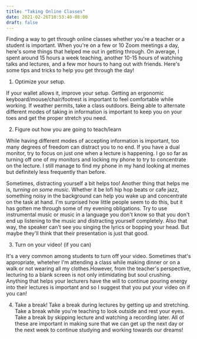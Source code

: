 ```yaml
---
title: "Taking Online Classes"
date: 2021-02-26T10:53:40-08:00
draft: false
---
```

Finding a way to get through online classes whether you're a teacher or a student is important.  When you're on a few or 10 Zoom meetings a day, here's some things that helped me out in getting through.  On average, I spent around 15 hours a week teaching, another 10-15 hours of watching talks and lectures, and a few mor hours to hang out with friends.  Here's some tips and tricks to help you get through the day!

1. Optimize your setup.

If your wallet allows it, improve your setup.  Getting an ergonomic keyboard/mouse/chair/footrest is important to feel comfortable while working.  If weather permits, take a class outdoors. Being able to alternate different modes of taking in information is important to keep you on your toes and get the proper stretch you need.

2. Figure out how you are going to teach/learn

While having different modes of accepting information is important, too many degrees of freedom can distract you to no end.  If you have a dual monitor, try to focus on just one when a lecture is happening.  I go so far as turning off one of my monitors and locking my phone to try to concentrate on the lecture.  I still manage to find my phone in my hand looking at memes but definitely less frequently than before.

Sometimes, distracting yourself a bit helps too!  Another thing that helps me is, _turning on some music_.  Whether it be lofi hip hop beats or cafe jazz, something noisy in the background can help you wake up and concentrate on the task at hand.  I'm surprised how little people seem to do this, but it has gotten me through some of my evening obligations. Try to use instrumental music or music in a language you don't know so that you don't end up listening to the music and distracting yourself completely.  Also that way, the speaker can't see you singing the lyrics or bopping your head.  But maybe they'll think that their presentation is just that good.

3. Turn on your video! (if you can)

It's a very common among students to turn off your video.  Sometimes that's appropriate, wheteher I'm attending a class while making dinner or on a walk or not wearing all my clothes.However, from the teacher's perspective, lecturing to a blank screen is not only intimidating but soul crushing.  Anything that helps your lecturers have the will to continue pouring energy into their lectures is important and so I suggest that you put your video on if you can!

4. Take a break!
Take a break during lectures by getting up and stretching.  Take a break while you're  teaching to look outside and rest your eyes.  Take a break by skipping lecture and watching a recording later.  All of these are important in making sure that we can get up the next day or the next week to continue studying and working towards our dreams!


